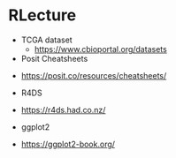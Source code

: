 # RLecture

* TCGA dataset
  + https://www.cbioportal.org/datasets
 * Posit Cheatsheets
  + https://posit.co/resources/cheatsheets/
 * R4DS
  + https://r4ds.had.co.nz/
 * ggplot2
  + https://ggplot2-book.org/
